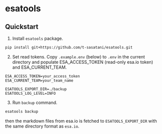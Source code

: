 # esatools

## Quickstart
1. Install `esatools` package.
```bash
pip install git+https://github.com/t-sasatani/esatools.git
```

2. Set read tokens. Copy `.example.env` (below) to `.env` in the current directory and populate ESA_ACCESS_TOKEN (read-only esa.io token) and ESA_CURRENT_TEAM.
```env
ESA_ACCESS_TOKEN=your_access_token
ESA_CURRENT_TEAM=your_team_name

ESATOOLS_EXPORT_DIR=./backup
ESATOOLS_LOG_LEVEL=INFO
```

3. Run `backup` command.
```bash
esatools backup
```

then the markdown files from esa.io is fetched to `ESATOOLS_EXPORT_DIR` with the same directory format as `esa.io`.

